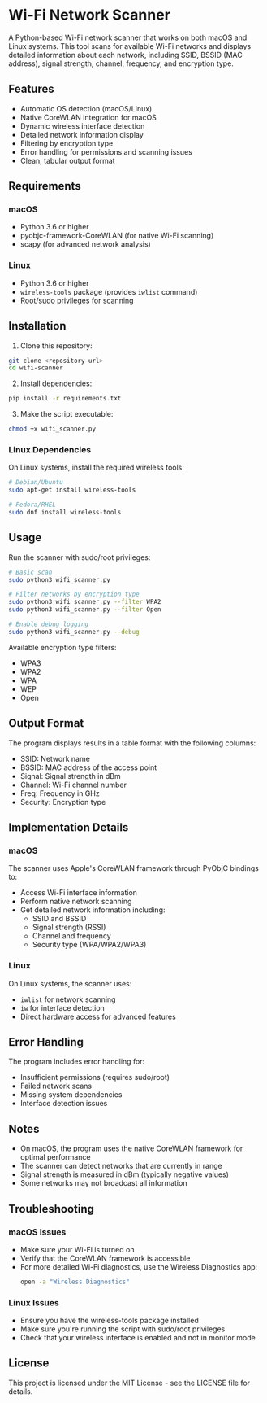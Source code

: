 # Wi-Fi Network Scanner

A Python-based Wi-Fi network scanner that works on both macOS and Linux systems. This tool scans for available Wi-Fi networks and displays detailed information about each network, including SSID, BSSID (MAC address), signal strength, channel, frequency, and encryption type.

## Features

- Automatic OS detection (macOS/Linux)
- Native CoreWLAN integration for macOS
- Dynamic wireless interface detection
- Detailed network information display
- Filtering by encryption type
- Error handling for permissions and scanning issues
- Clean, tabular output format

## Requirements

### macOS
- Python 3.6 or higher
- pyobjc-framework-CoreWLAN (for native Wi-Fi scanning)
- scapy (for advanced network analysis)

### Linux
- Python 3.6 or higher
- `wireless-tools` package (provides `iwlist` command)
- Root/sudo privileges for scanning

## Installation

1. Clone this repository:
```bash
git clone <repository-url>
cd wifi-scanner
```

2. Install dependencies:
```bash
pip install -r requirements.txt
```

3. Make the script executable:
```bash
chmod +x wifi_scanner.py
```

### Linux Dependencies
On Linux systems, install the required wireless tools:
```bash
# Debian/Ubuntu
sudo apt-get install wireless-tools

# Fedora/RHEL
sudo dnf install wireless-tools
```

## Usage

Run the scanner with sudo/root privileges:

```bash
# Basic scan
sudo python3 wifi_scanner.py

# Filter networks by encryption type
sudo python3 wifi_scanner.py --filter WPA2
sudo python3 wifi_scanner.py --filter Open

# Enable debug logging
sudo python3 wifi_scanner.py --debug
```

Available encryption type filters:
- WPA3
- WPA2
- WPA
- WEP
- Open

## Output Format

The program displays results in a table format with the following columns:
- SSID: Network name
- BSSID: MAC address of the access point
- Signal: Signal strength in dBm
- Channel: Wi-Fi channel number
- Freq: Frequency in GHz
- Security: Encryption type

## Implementation Details

### macOS
The scanner uses Apple's CoreWLAN framework through PyObjC bindings to:
- Access Wi-Fi interface information
- Perform native network scanning
- Get detailed network information including:
  - SSID and BSSID
  - Signal strength (RSSI)
  - Channel and frequency
  - Security type (WPA/WPA2/WPA3)

### Linux
On Linux systems, the scanner uses:
- `iwlist` for network scanning
- `iw` for interface detection
- Direct hardware access for advanced features

## Error Handling

The program includes error handling for:
- Insufficient permissions (requires sudo/root)
- Failed network scans
- Missing system dependencies
- Interface detection issues

## Notes

- On macOS, the program uses the native CoreWLAN framework for optimal performance
- The scanner can detect networks that are currently in range
- Signal strength is measured in dBm (typically negative values)
- Some networks may not broadcast all information

## Troubleshooting

### macOS Issues
- Make sure your Wi-Fi is turned on
- Verify that the CoreWLAN framework is accessible
- For more detailed Wi-Fi diagnostics, use the Wireless Diagnostics app:
  ```bash
  open -a "Wireless Diagnostics"
  ```

### Linux Issues
- Ensure you have the wireless-tools package installed
- Make sure you're running the script with sudo/root privileges
- Check that your wireless interface is enabled and not in monitor mode

## License

This project is licensed under the MIT License - see the LICENSE file for details. 